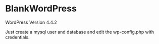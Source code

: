 # BlankWordPress

WordPress Version 4.4.2

Just create a mysql user and database and edit the wp-config.php with credentials.
